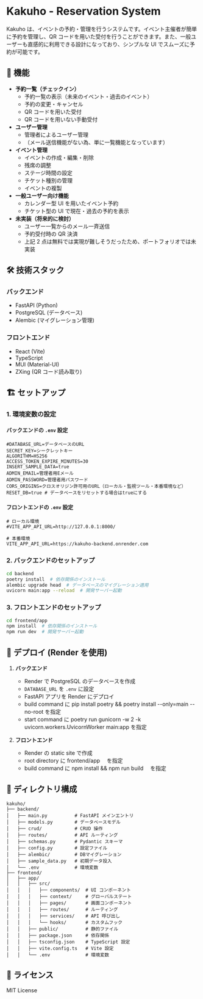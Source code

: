 # Kakuho - Reservation System

Kakuho は、イベントの予約・管理を行うシステムです。イベント主催者が簡単に予約を管理し、QR コードを用いた受付を行うことができます。また、一般ユーザーも直感的に利用できる設計になっており、シンプルな UI でスムーズに予約が可能です。

## 🚀 機能

- **予約一覧（チェックイン）**
  - 予約一覧の表示（未来のイベント・過去のイベント）
  - 予約の変更・キャンセル
  - QR コードを用いた受付
  - QR コードを用いない手動受付
- **ユーザー管理**
  - 管理者によるユーザー管理
  - （メール送信機能がない為、単に一覧機能となっています）
- **イベント管理**
  - イベントの作成・編集・削除
  - 残席の調整
  - ステージ時間の設定
  - チケット種別の管理
  - イベントの複製
- **一般ユーザー向け機能**
  - カレンダー型 UI を用いたイベント予約
  - チケット型の UI で現在・過去の予約を表示
- **未実装（将来的に検討）**
  - ユーザー一覧からのメール一斉送信
  - 予約受付時の QR 決済
  - 上記 2 点は無料では実現が難しそうだったため、ポートフォリオでは未実装

## 🛠️ 技術スタック

### **バックエンド**

- FastAPI (Python)
- PostgreSQL (データベース)
- Alembic (マイグレーション管理)

### **フロントエンド**

- React (Vite)
- TypeScript
- MUI (Material-UI)
- ZXing (QR コード読み取り)

## 🏗️ セットアップ

### **1. 環境変数の設定**

#### **バックエンドの `.env` 設定**

```env
#DATABASE_URL=データベースのURL
SECRET_KEY=シークレットキー
ALGORITHM=HS256
ACCESS_TOKEN_EXPIRE_MINUTES=30
INSERT_SAMPLE_DATA=true
ADMIN_EMAIL=管理者用Eメール
ADMIN_PASSWORD=管理者用パスワード
CORS_ORIGINS=クロスオリジン許可用のURL（ローカル・監視ツール・本番環境など）
RESET_DB=true # データベースをリセットする場合はtrueにする
```

#### **フロントエンドの `.env` 設定**

```env
# ローカル環境
#VITE_APP_API_URL=http://127.0.0.1:8000/

# 本番環境
VITE_APP_API_URL=https://kakuho-backend.onrender.com
```

### **2. バックエンドのセットアップ**

```sh
cd backend
poetry install  # 依存関係のインストール
alembic upgrade head  # データベースのマイグレーション適用
uvicorn main:app --reload  # 開発サーバー起動
```

### **3. フロントエンドのセットアップ**

```sh
cd frontend/app
npm install  # 依存関係のインストール
npm run dev  # 開発サーバー起動
```

## 🚢 デプロイ (Render を使用)

1. **バックエンド**

   - Render で PostgreSQL のデータベースを作成
   - `DATABASE_URL` を `.env` に設定
   - FastAPI アプリを Render にデプロイ
   - build command に pip install poetry && poetry install --only=main --no-root を指定
   - start command に poetry run gunicorn -w 2 -k uvicorn.workers.UvicornWorker main:app を指定

2. **フロントエンド**
   - Render の static site で作成
   - root directory に frontend/app 　を指定
   - build command に npm install && npm run build 　を指定

## 📂 ディレクトリ構成

```
kakuho/
├── backend/
│   ├── main.py          # FastAPI メインエントリ
│   ├── models.py        # データベースモデル
│   ├── crud/            # CRUD 操作
│   ├── routes/          # API ルーティング
│   ├── schemas.py       # Pydantic スキーマ
│   ├── config.py        # 設定ファイル
│   ├── alembic/         # DBマイグレーション
│   ├── sample_data.py   # 初期データ投入
│   └── .env             # 環境変数
├── frontend/
│   ├── app/
│   │   ├── src/
│   │   │   ├── components/  # UI コンポーネント
│   │   │   ├── context/     # グローバルステート
│   │   │   ├── pages/       # 画面コンポーネント
│   │   │   ├── routes/      # ルーティング
│   │   │   ├── services/    # API 呼び出し
│   │   │   └── hooks/       # カスタムフック
│   │   ├── public/          # 静的ファイル
│   │   ├── package.json     # 依存関係
│   │   ├── tsconfig.json    # TypeScript 設定
│   │   ├── vite.config.ts   # Vite 設定
│   │   └── .env             # 環境変数
```

## 📝 ライセンス

MIT License
